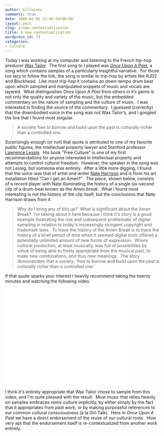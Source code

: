 ```yaml
---
author: billwiens
comments: true
date: 2009-02-05 21:46:54+00:00
layout: post
slug: a-new-contextualization
title: A new contextualization
wordpress_id: 73
categories:
- Culture
---
```


Today I was working at my computer and listening to the French hip-hop producer [Wax Tailor](http://www.last.fm/music/Wax+Tailor).  The first song to I played was _[Once Upon A Past](http://www.last.fm/music/Wax+Tailor/_/Once+upon+a+past)_, a song which contains samples of a particularly insightful narrative.  For those too lazy to follow the link, the song is similar to trip-hop by artists like RJD2 and Blockhead.  Like most trip-hop it contains an down-tempo drum beat upon which sampled and manipulated snippets of music and vocals are layered.  What distinguishes _Once Upon A Past_ from others in it’s genre is not only the quality and variety of the music, but the embedded commentary on the nature of sampling and the culture of music.  I was interested in finding the source of the commentary.  I guessed (correctly) that the disembodied voice in the song was not Wax Tailor’s, and I googled the line that I found most singular.


<blockquote>A society free to borrow and build upon the past is culturally richer than a controlled one.</blockquote>


Surprisingly enough (or not) that quote is attributed to one of my favorite public figures, the intellectual property lawyer and Stanford professor [Lawrence Lessig](http://en.wikipedia.org/wiki/Lawrence_Lessig).  His book "Free Culture" is one of my first recommendations for anyone interested in intellectual property and attempts to control cultural freedom.  However, the speaker in the song was not Lessig, but someone else entirely.  After a little more digging, I found that the voice was that of artist and writer [Nate Harrison](http://nkhstudio.com/pages/bio.html) and is from his art installation titled "Can I get an Amen?".  The piece, shown below, consists of a record player with Nate illuminating the history of a single six-second clip of a drum-beat known as the _Amen break_.  What I found most interesting is not the history of the clip itself, but the conclusions that Nate Harrison draws from it.


<blockquote>Why do I bring any of this up?  What is significant about the Amen Break?  I'm talking about it here because I think it's story is a good example illustrating the rise and subsequent problematic of digital sampling in relation to today's increasingly stringent copyright and trademark laws.  To trace the history of the Amen Break is to trace the history of a brief period of time when it seemed digital tools offered a potentially unlimited amount of new forms of expression.  Where cultural production, at least musically, was full of possibilities by virtue of being able to freely appropriate from the musical past, to make new combinations, and thus new meanings.  The story demonstrates that a society, 'free to borrow and build upon the past is culturally richer than a controlled one.'</blockquote>


If that quote sparks your interest I heavily recommend taking the twenty minutes and watching the following video.


<iframe width="420" height="315" src="//www.youtube.com/embed/5SaFTm2bcac" frameborder="0" allowfullscreen></iframe>


I think it's entirely appropriate that Wax Tailor chose to sample from this video, and I'm quite pleased with the result.  Most music that relies heavily on samples embraces remix culture implicitly, by either simply by the fact that it appropriates from past work, or by making purposeful references to our common cultural consciousness (à la Girl Talk).  Here in _Once Upon A Past_ we have a direct endorsement of the reuse of our cultural roots.  How very apt that the endorsement itself is re-contextualized from another work entirely.
